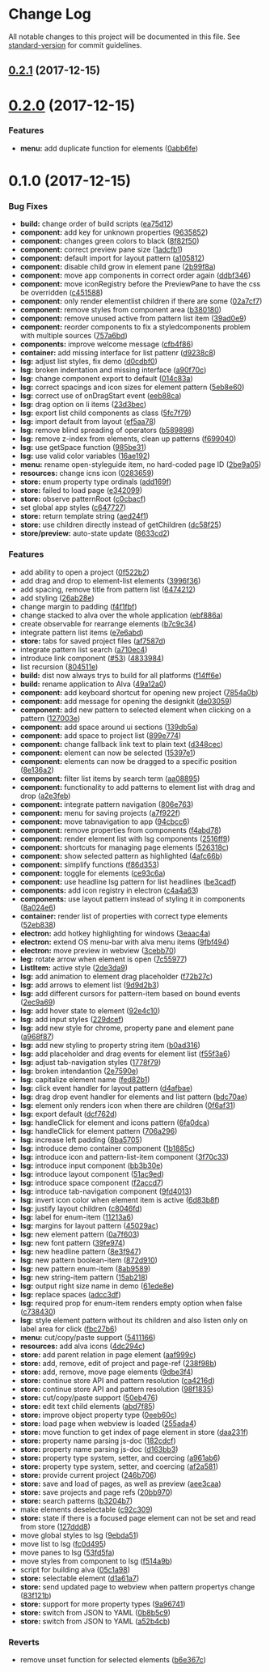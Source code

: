# Change Log

All notable changes to this project will be documented in this file. See [standard-version](https://github.com/conventional-changelog/standard-version) for commit guidelines.

<a name="0.2.1"></a>
## [0.2.1](https://github.com/meetalva/alva/compare/v0.2.0...v0.2.1) (2017-12-15)



<a name="0.2.0"></a>
# [0.2.0](https://github.com/meetalva/alva/compare/v0.1.1...v0.2.0) (2017-12-15)


### Features

* **menu:** add duplicate function for elements ([0abb6fe](https://github.com/meetalva/alva/commit/0abb6fe))



<a name="0.1.1"></a>

# 0.1.0 (2017-12-15)

### Bug Fixes

* **build:** change order of build scripts ([ea75d12](https://github.com/meetalva/alva/commit/ea75d12))
* **component:** add key for unknown properties ([9635852](https://github.com/meetalva/alva/commit/9635852))
* **component:** changes green colors to black ([8f82f50](https://github.com/meetalva/alva/commit/8f82f50))
* **component:** correct preview pane size ([1adcfb1](https://github.com/meetalva/alva/commit/1adcfb1))
* **component:** default import for layout pattern ([a105812](https://github.com/meetalva/alva/commit/a105812))
* **component:** disable child grow in element pane ([2b99f8a](https://github.com/meetalva/alva/commit/2b99f8a))
* **component:** move app components in correct order again ([ddbf346](https://github.com/meetalva/alva/commit/ddbf346))
* **component:** move iconRegistry before the PreviewPane to have the css be overridden ([c451588](https://github.com/meetalva/alva/commit/c451588))
* **component:** only render elementlist children if there are some ([02a7cf7](https://github.com/meetalva/alva/commit/02a7cf7))
* **component:** remove styles from component area ([b380180](https://github.com/meetalva/alva/commit/b380180))
* **component:** remove unused active from pattern list item ([39ad0e9](https://github.com/meetalva/alva/commit/39ad0e9))
* **component:** reorder components to fix a styledcomponents problem with multiple sources ([757a6bd](https://github.com/meetalva/alva/commit/757a6bd))
* **components:** improve welcome message ([cfb4f86](https://github.com/meetalva/alva/commit/cfb4f86))
* **container:** add missing interface for list pattenr ([d9238c8](https://github.com/meetalva/alva/commit/d9238c8))
* **lsg:** adjust list styles, fix demo ([d0cdbf0](https://github.com/meetalva/alva/commit/d0cdbf0))
* **lsg:** broken indentation and missing interface ([a90f70c](https://github.com/meetalva/alva/commit/a90f70c))
* **lsg:** change component export to default ([014c83a](https://github.com/meetalva/alva/commit/014c83a))
* **lsg:** correct spacings and icon sizes for element pattern ([5eb8e60](https://github.com/meetalva/alva/commit/5eb8e60))
* **lsg:** correct use of onDragStart event ([eeb88ca](https://github.com/meetalva/alva/commit/eeb88ca))
* **lsg:** drag option on li items ([23d3bec](https://github.com/meetalva/alva/commit/23d3bec))
* **lsg:** export list child components as class ([5fc7f79](https://github.com/meetalva/alva/commit/5fc7f79))
* **lsg:** import default from layout ([ef5aa78](https://github.com/meetalva/alva/commit/ef5aa78))
* **lsg:** remove blind spreading of operators ([b589898](https://github.com/meetalva/alva/commit/b589898))
* **lsg:** remove z-index from elements, clean up patterns ([f699040](https://github.com/meetalva/alva/commit/f699040))
* **lsg:** use getSpace function ([985be31](https://github.com/meetalva/alva/commit/985be31))
* **lsg:** use valid color variables ([16ae192](https://github.com/meetalva/alva/commit/16ae192))
* **menu:** rename open-styleguide item, no hard-coded page ID ([2be9a05](https://github.com/meetalva/alva/commit/2be9a05))
* **resources:** change icns icon ([0283659](https://github.com/meetalva/alva/commit/0283659))
* **store:** enum property type ordinals ([add169f](https://github.com/meetalva/alva/commit/add169f))
* **store:** failed to load page ([e342099](https://github.com/meetalva/alva/commit/e342099))
* **store:** observe patternRoot ([c0cbacf](https://github.com/meetalva/alva/commit/c0cbacf))
* set global app styles ([c647727](https://github.com/meetalva/alva/commit/c647727))
* **store:** return template string ([aed24f1](https://github.com/meetalva/alva/commit/aed24f1))
* **store:** use children directly instead of getChildren ([dc58f25](https://github.com/meetalva/alva/commit/dc58f25))
* **store/preview:** auto-state update ([8633cd2](https://github.com/meetalva/alva/commit/8633cd2))

### Features

* add ability to open a project ([0f522b2](https://github.com/meetalva/alva/commit/0f522b2))
* add drag and drop to element-list elements ([3996f36](https://github.com/meetalva/alva/commit/3996f36))
* add spacing, remove title from pattern list ([6474212](https://github.com/meetalva/alva/commit/6474212))
* add styling ([26ab28e](https://github.com/meetalva/alva/commit/26ab28e))
* change margin to padding ([f4f1fbf](https://github.com/meetalva/alva/commit/f4f1fbf))
* change stacked to alva over the whole application ([ebf886a](https://github.com/meetalva/alva/commit/ebf886a))
* create observable for rearrange elements ([b7c9c34](https://github.com/meetalva/alva/commit/b7c9c34))
* integrate pattern list items ([e7e6abd](https://github.com/meetalva/alva/commit/e7e6abd))
* **store:** tabs for saved project files ([af7587d](https://github.com/meetalva/alva/commit/af7587d))
* integrate pattern list search ([a710ec4](https://github.com/meetalva/alva/commit/a710ec4))
* introduce link component ([#53](https://github.com/meetalva/alva/issues/53)) ([4833984](https://github.com/meetalva/alva/commit/4833984))
* list recursion ([804511e](https://github.com/meetalva/alva/commit/804511e))
* **build:** dist now always trys to build for all platforms ([f14ff6e](https://github.com/meetalva/alva/commit/f14ff6e))
* **build:** rename application to Alva ([49a12a0](https://github.com/meetalva/alva/commit/49a12a0))
* **component:** add keyboard shortcut for opening new project ([7854a0b](https://github.com/meetalva/alva/commit/7854a0b))
* **component:** add message for opening the designkit ([de03059](https://github.com/meetalva/alva/commit/de03059))
* **component:** add new pattern to selected element when clicking on a pattern ([127003e](https://github.com/meetalva/alva/commit/127003e))
* **component:** add space around ui sections ([139db5a](https://github.com/meetalva/alva/commit/139db5a))
* **component:** add space to project list ([899e774](https://github.com/meetalva/alva/commit/899e774))
* **component:** change fallback link text to plain text ([d348cec](https://github.com/meetalva/alva/commit/d348cec))
* **component:** element can now be selected ([15397e1](https://github.com/meetalva/alva/commit/15397e1))
* **component:** elements can now be dragged to a specific position ([8e136a2](https://github.com/meetalva/alva/commit/8e136a2))
* **component:** filter list items by search term ([aa08895](https://github.com/meetalva/alva/commit/aa08895))
* **component:** functionality to add patterns to element list with drag and drop ([a2e3feb](https://github.com/meetalva/alva/commit/a2e3feb))
* **component:** integrate pattern navigation ([806e763](https://github.com/meetalva/alva/commit/806e763))
* **component:** menu for saving projects ([a7f922f](https://github.com/meetalva/alva/commit/a7f922f))
* **component:** move tabnavigation to app ([94cbcc6](https://github.com/meetalva/alva/commit/94cbcc6))
* **component:** remove properties from components ([f4abd78](https://github.com/meetalva/alva/commit/f4abd78))
* **component:** render element list with lsg components ([2516ff9](https://github.com/meetalva/alva/commit/2516ff9))
* **component:** shortcuts for managing page elements ([526318c](https://github.com/meetalva/alva/commit/526318c))
* **component:** show selected pattern as highlighted ([4afc66b](https://github.com/meetalva/alva/commit/4afc66b))
* **component:** simplify functions ([f86d353](https://github.com/meetalva/alva/commit/f86d353))
* **component:** toggle for elements ([ce93c6a](https://github.com/meetalva/alva/commit/ce93c6a))
* **component:** use headline lsg pattern for list headlines ([be3cadf](https://github.com/meetalva/alva/commit/be3cadf))
* **components:** add icon registry in electron ([c4a4a63](https://github.com/meetalva/alva/commit/c4a4a63))
* **components:** use layout pattern instead of styling it in components ([8a024e6](https://github.com/meetalva/alva/commit/8a024e6))
* **container:** render list of properties with correct type elements ([52eb838](https://github.com/meetalva/alva/commit/52eb838))
* **electron:** add hotkey highlighting for windows ([3eaac4a](https://github.com/meetalva/alva/commit/3eaac4a))
* **electron:** extend OS menu-bar with alva menu items ([9fbf494](https://github.com/meetalva/alva/commit/9fbf494))
* **electron:** move preview in webview ([3cebb70](https://github.com/meetalva/alva/commit/3cebb70))
* **leg:** rotate arrow when element is open ([7c55977](https://github.com/meetalva/alva/commit/7c55977))
* **ListItem:** active style ([2de3da9](https://github.com/meetalva/alva/commit/2de3da9))
* **lsg:** add animation to element drag placeholder ([f72b27c](https://github.com/meetalva/alva/commit/f72b27c))
* **lsg:** add arrows to element list ([9d9d2b3](https://github.com/meetalva/alva/commit/9d9d2b3))
* **lsg:** add different cursors for pattern-item based on bound events ([2ec9a69](https://github.com/meetalva/alva/commit/2ec9a69))
* **lsg:** add hover state to element ([92e4c10](https://github.com/meetalva/alva/commit/92e4c10))
* **lsg:** add input styles ([229dcef](https://github.com/meetalva/alva/commit/229dcef))
* **lsg:** add new style for chrome, property pane and element pane ([a968f87](https://github.com/meetalva/alva/commit/a968f87))
* **lsg:** add new styling to property string item ([b0ad316](https://github.com/meetalva/alva/commit/b0ad316))
* **lsg:** add placeholder and drag events for element list ([f55f3a6](https://github.com/meetalva/alva/commit/f55f3a6))
* **lsg:** adjust tab-navigation styles ([1778f79](https://github.com/meetalva/alva/commit/1778f79))
* **lsg:** broken intendantion ([2e7590e](https://github.com/meetalva/alva/commit/2e7590e))
* **lsg:** capitalize element name ([fed82b1](https://github.com/meetalva/alva/commit/fed82b1))
* **lsg:** click event handler for layout pattern ([d4afbae](https://github.com/meetalva/alva/commit/d4afbae))
* **lsg:** drag drop event handler for elements and list pattern ([bdc70ae](https://github.com/meetalva/alva/commit/bdc70ae))
* **lsg:** element only renders icon when there are children ([0f6af31](https://github.com/meetalva/alva/commit/0f6af31))
* **lsg:** export default ([dcf762d](https://github.com/meetalva/alva/commit/dcf762d))
* **lsg:** handleClick for element and icons pattern ([6fa0dca](https://github.com/meetalva/alva/commit/6fa0dca))
* **lsg:** handleClick for element pattern ([706a296](https://github.com/meetalva/alva/commit/706a296))
* **lsg:** increase left padding ([8ba5705](https://github.com/meetalva/alva/commit/8ba5705))
* **lsg:** introduce demo container component ([1b1885c](https://github.com/meetalva/alva/commit/1b1885c))
* **lsg:** introduce icon and pattern-list-item component ([3f70c33](https://github.com/meetalva/alva/commit/3f70c33))
* **lsg:** introduce input component ([bb3b30e](https://github.com/meetalva/alva/commit/bb3b30e))
* **lsg:** introduce layout component ([51ac9ed](https://github.com/meetalva/alva/commit/51ac9ed))
* **lsg:** introduce space component ([f2accd7](https://github.com/meetalva/alva/commit/f2accd7))
* **lsg:** introduce tab-navigation component ([9fd4013](https://github.com/meetalva/alva/commit/9fd4013))
* **lsg:** invert icon color when element item is active ([6d83b8f](https://github.com/meetalva/alva/commit/6d83b8f))
* **lsg:** justify layout children ([c8046fd](https://github.com/meetalva/alva/commit/c8046fd))
* **lsg:** label for enum-item ([11213a6](https://github.com/meetalva/alva/commit/11213a6))
* **lsg:** margins for layout pattern ([45029ac](https://github.com/meetalva/alva/commit/45029ac))
* **lsg:** new element pattern ([0a7f603](https://github.com/meetalva/alva/commit/0a7f603))
* **lsg:** new font pattern ([39fe974](https://github.com/meetalva/alva/commit/39fe974))
* **lsg:** new headline pattern ([8e3f947](https://github.com/meetalva/alva/commit/8e3f947))
* **lsg:** new pattern boolean-item ([872d910](https://github.com/meetalva/alva/commit/872d910))
* **lsg:** new pattern enum-item ([8ab9589](https://github.com/meetalva/alva/commit/8ab9589))
* **lsg:** new string-item pattern ([15ab218](https://github.com/meetalva/alva/commit/15ab218))
* **lsg:** output right size name in demo ([61ede8e](https://github.com/meetalva/alva/commit/61ede8e))
* **lsg:** replace spaces ([adcc3df](https://github.com/meetalva/alva/commit/adcc3df))
* **lsg:** required prop for enum-item renders empty option when false ([c738430](https://github.com/meetalva/alva/commit/c738430))
* **lsg:** style element pattern without its children and also listen only on label area for click ([fbc27b6](https://github.com/meetalva/alva/commit/fbc27b6))
* **menu:** cut/copy/paste support ([5411166](https://github.com/meetalva/alva/commit/5411166))
* **resources:** add alva icons ([4dc294c](https://github.com/meetalva/alva/commit/4dc294c))
* **store:** add parent relation in page element ([aaf999c](https://github.com/meetalva/alva/commit/aaf999c))
* **store:** add, remove, edit of project and page-ref ([238f98b](https://github.com/meetalva/alva/commit/238f98b))
* **store:** add, remove, move page elements ([9dbe3f4](https://github.com/meetalva/alva/commit/9dbe3f4))
* **store:** continue store API and pattern resolution ([ca4216d](https://github.com/meetalva/alva/commit/ca4216d))
* **store:** continue store API and pattern resolution ([98f1835](https://github.com/meetalva/alva/commit/98f1835))
* **store:** cut/copy/paste support ([50eb476](https://github.com/meetalva/alva/commit/50eb476))
* **store:** edit text child elements ([abd7f85](https://github.com/meetalva/alva/commit/abd7f85))
* **store:** improve object property type ([0eeb60c](https://github.com/meetalva/alva/commit/0eeb60c))
* **store:** load page when webview is loaded ([255ada4](https://github.com/meetalva/alva/commit/255ada4))
* **store:** move function to get index of page element in store ([daa231f](https://github.com/meetalva/alva/commit/daa231f))
* **store:** property name parsing js-doc ([182cdcf](https://github.com/meetalva/alva/commit/182cdcf))
* **store:** property name parsing js-doc ([d163bb3](https://github.com/meetalva/alva/commit/d163bb3))
* **store:** property type system, setter, and coercing ([a961ab6](https://github.com/meetalva/alva/commit/a961ab6))
* **store:** property type system, setter, and coercing ([af2a581](https://github.com/meetalva/alva/commit/af2a581))
* **store:** provide current project ([246b706](https://github.com/meetalva/alva/commit/246b706))
* **store:** save and load of pages, as well as preview ([aee3caa](https://github.com/meetalva/alva/commit/aee3caa))
* **store:** save projects and page refs ([20bb970](https://github.com/meetalva/alva/commit/20bb970))
* **store:** search patterns ([b3204b7](https://github.com/meetalva/alva/commit/b3204b7))
* make elements deselectable ([c92c309](https://github.com/meetalva/alva/commit/c92c309))
* **store:** state if there is a focused page element can not be set and read from store ([127ddd8](https://github.com/meetalva/alva/commit/127ddd8))
* move global styles to lsg ([9ebda51](https://github.com/meetalva/alva/commit/9ebda51))
* move list to lsg ([fc0d495](https://github.com/meetalva/alva/commit/fc0d495))
* move panes to lsg ([53fd5fa](https://github.com/meetalva/alva/commit/53fd5fa))
* move styles from component to lsg ([f514a9b](https://github.com/meetalva/alva/commit/f514a9b))
* script for building alva ([05c1a98](https://github.com/meetalva/alva/commit/05c1a98))
* **store:** selectable element ([d1a61a7](https://github.com/meetalva/alva/commit/d1a61a7))
* **store:** send updated page to webview when pattern propertys change ([83f121b](https://github.com/meetalva/alva/commit/83f121b))
* **store:** support for more property types ([9a96741](https://github.com/meetalva/alva/commit/9a96741))
* **store:** switch from JSON to YAML ([0b8b5c9](https://github.com/meetalva/alva/commit/0b8b5c9))
* **store:** switch from JSON to YAML ([a52b4cb](https://github.com/meetalva/alva/commit/a52b4cb))

### Reverts

* remove unset function for selected elements ([b6e367c](https://github.com/meetalva/alva/commit/b6e367c))
